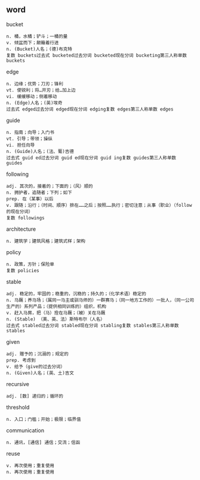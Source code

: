 ## word



bucket

```word
n. 桶，水桶；铲斗；一桶的量
v. 倾盆而下；颠簸着行进
n. (Bucket)人名；(德)布克特
复数 buckets过去式 bucketed过去分词 bucketed现在分词 bucketing第三人称单数 buckets
```

edge

```
n. 边缘；优势；刀刃；锋利
vt. 使锐利；将…开刃；给…加上边
vi. 缓缓移动；侧着移动
n. (Edge)人名；(英)埃奇
过去式 edged过去分词 edged现在分词 edging复数 edges第三人称单数 edges
```

guide

```
n. 指南；向导；入门书
vt. 引导；带领；操纵
vi. 担任向导
n. (Guide)人名；(法、葡)吉德
过去式 guid ed过去分词 guid ed现在分词 guid ing复数 guides第三人称单数 guides
```

following

```
adj. 其次的，接着的；下面的；（风）顺的
n. 拥护者，追随者；下列；如下
prep. 在（某事）以后
v. 跟随；沿行；（时间、顺序）排在……之后；按照……执行；密切注意；从事（职业）（follow 的现在分词）
复数 followings
```

architecture

```
n. 建筑学；建筑风格；建筑式样；架构
```

policy

```
n. 政策，方针；保险单
复数 policies
```

stable

```
adj. 稳定的，牢固的；稳重的，沉稳的；持久的；（化学术语）稳定的
n. 马厩；养马场；（属同一马主或驯马师的）一群赛马；（同一地方工作的）一批人，（同一公司生产的）系列产品；（提供相同训练的）组织，机构
v. 赶入马房，把（马）拴在马厩；（被）关在马厩
n. (Stable) （美、英、法）斯特布尔（人名）
过去式 stabled过去分词 stabled现在分词 stabling复数 stables第三人称单数 stables
```

given

```
adj. 赠予的；沉溺的；规定的
prep. 考虑到
v. 给予（give的过去分词）
n. (Given)人名；(英、土)吉文
```

recursive

```
adj. [数] 递归的；循环的
```

threshold

```
n. 入口；门槛；开始；极限；临界值
```

communication

```
n. 通讯，[通信] 通信；交流；信函
```

reuse

```
v. 再次使用；重复使用
n. 再次使用；重复使用
```























































































